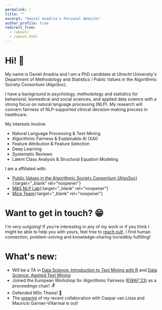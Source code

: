 ```yaml
---
permalink: /
title: ""
excerpt: "Daniel Anadria's Personal Website"
author_profile: true
redirect_from: 
  - /about/
  - /about.html
---
```



Hi! 👋 
======

My name is Daniel Anadria and I am a PhD candidate at Utrecht University's Department of Methodology and Statistics / Public Values in the Algorithmic Society Consortium (AlgoSoc).

I have a background in psychology, methodology and statistics for behavioral, biomedical and social sciences, and applied data science with a strong focus on natural language processing (NLP). My research will concern fairness of NLP-supported clinical decision-making process in healthcare.


<!-- I am a rising statistician and a data scientist in the final year 
of [MSc Methodology and Statistics](https://www.uu.nl/en/organisation/methodology-and-statistics/master-msbbss){:target="_blank" rel="noopener"} 
at [Utrecht University](https://uu.nl/en){:target="_blank" rel="noopener"}.  -->
<!-- My primary project is the development of a new feature attribution technique for transformer language models such as BERT 
which can be used to explain which words, phrases and sentences are driving their predictions.
I am always curious and in awe about something.
This is reflected in my side projects which I greatly enjoy:
- Collaboration on an article about best practices in latent class analysis using free open source software
- Collaboration on the implementation of state-of-the-art feature selection methods for the R package `mice` (Multivariate Imputation by Chained Equations) -->


My interests involve:

- Natural Language Processing & Text-Mining
- Algorithmic Fairness & Explainable AI (XAI)
- Feature Attribution & Feature Selection
- Deep Learning
- Systematic Reviews
- Latent Class Analysis & Structural Equation Modeling

I am a affiliated with:

- [Public Values in the Algorithmic Society Consortium (AlgoSoc)](https://algosoc.org/){:target="_blank" rel="noopener"}
- [M&S NLP Lab](https://nlp.sites.uu.nl/){:target="_blank" rel="noopener"}
- [Mice Team](https://www.uu.nl/en/organisation/methodology-and-statistics/missing-data){:target="_blank" rel="noopener"}


Want to get in touch? 😁
======

I'm very outgoing! If you're interesting in any of my work or if you think I might be able to help you with yours, feel free to [reach out!](mailto:danadria@uu.nl). I find human connection, problem-solving and knowledge-sharing incredibly fulfilling!

What's new:
======
- Will be a TA in [Data Science: Introduction to Text Mining with R](https://utrechtsummerschool.nl/courses/social-sciences/data-science-introduction-to-text-mining-with-r) and [Data Science: Applied Text Mining](https://utrechtsummerschool.nl/courses/social-sciences/data-science-applied-text-mining)
- Joined the European Workshop for Algorithmic Fairness ([EWAF'23](https://sites.google.com/view/ewaf23/)) as a proceedings chair! 🪑
- Defended MSc Thesis! 🎉
- The [preprint](https://psyarxiv.com/pruwd/) of my recent collaboration with Caspar van Lissa and Mauricio Garnier-Villarreal is out!



